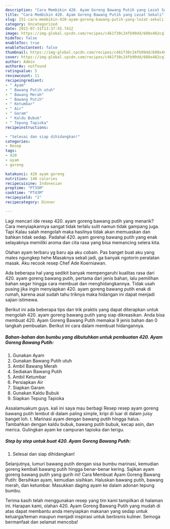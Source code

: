```yaml
---
description: "Cara Membikin 420. Ayam Goreng Bawang Putih yang Lezat Sekali"
title: "Cara Membikin 420. Ayam Goreng Bawang Putih yang Lezat Sekali"
slug: 251-cara-membikin-420-ayam-goreng-bawang-putih-yang-lezat-sekali
category: Uncategorized
date: 2022-07-31T13:37:55.741Z
image: https://img-global.cpcdn.com/recipes/c461f30c24fb99dd/680x482cq70/420-ayam-goreng-bawang-putih-foto-resep-utama.jpg
hideToc: false
enableToc: true
enableTocContent: false
thumbnail: https://img-global.cpcdn.com/recipes/c461f30c24fb99dd/680x482cq70/420-ayam-goreng-bawang-putih-foto-resep-utama.jpg
cover: https://img-global.cpcdn.com/recipes/c461f30c24fb99dd/680x482cq70/420-ayam-goreng-bawang-putih-foto-resep-utama.jpg
author: Admin
authorAv: notfound
ratingvalue: 5
reviewcount: 11
recipeingredient:
- " Ayam"
- " Bawang Putih utuh"
- " Bawang Merah"
- " Bawang Putih"
- " Ketumbar"
- " Air"
- " Garam"
- " Kaldu Bubuk"
- " Tepung Tapioka"
recipeinstructions:

- "Selesai dan siap dihidangkan!"
categories:
- Resep
tags:
- 420
- ayam
- goreng

katakunci: 420 ayam goreng 
nutrition: 140 calories
recipecuisine: Indonesian
preptime: "PT35M"
cooktime: "PT43M"
recipeyield: "2"
recipecategory: Dinner

---
```



Lagi mencari ide resep 420. ayam goreng bawang putih yang menarik? Cara menyiapkannya sangat tidak terlalu sulit namun tidak gampang juga. Tapi Kalau salah mengolah maka hasilnya tidak akan memuaskan dan bahkan tidak sedap. Padahal 420. ayam goreng bawang putih yang enak selayaknya memiliki aroma dan cita rasa yang bisa memancing selera kita.


Olahan ayam terbaru yg baru aja aku cobain. Pas banget buat aku yang males ngungkep hehe Masaknya sekali jadi, ga banyak ngotorin peralatan masak. Aku recook resep Chef Ade Koerniawan.

Ada beberapa hal yang sedikit banyak mempengaruhi kualitas rasa dari 420. ayam goreng bawang putih, pertama dari jenis bahan, lalu pemilihan bahan segar hingga cara membuat dan menghidangkannya. Tidak usah pusing jika ingin menyiapkan 420. ayam goreng bawang putih enak di rumah, karena asal sudah tahu triknya maka hidangan ini dapat menjadi sajian istimewa.


Berikut ini ada beberapa tips dan trik praktis yang dapat diterapkan untuk mengolah 420. ayam goreng bawang putih yang siap dikreasikan. Anda bisa membuat 420. Ayam Goreng Bawang Putih memakai 9 jenis bahan dan 0 langkah pembuatan. Berikut ini cara dalam membuat hidangannya.

<!--inarticleads1-->

##### Bahan-bahan dan bumbu yang dibutuhkan untuk pembuatan 420. Ayam Goreng Bawang Putih:

1. Gunakan  Ayam
1. Gunakan  Bawang Putih utuh
1. Ambil  Bawang Merah
1. Sediakan  Bawang Putih
1. Ambil  Ketumbar
1. Persiapkan  Air
1. Siapkan  Garam
1. Gunakan  Kaldu Bubuk
1. Siapkan  Tepung Tapioka


Assalamuakum guys. kali ini saya mau berbagi Resep resep ayam goreng bawang putih lembut di dalam paling simple, kripi di luar di dalam juisy banget loh. t. Marinasi ayam dengan bawang putih hingga halus. Tambahkan dengan kaldu bubuk, bawang putih bubuk, kecap asin, dan merica. Gulingkan ayam ke campuran tapioka dan terigu. 

<!--inarticleads2-->

##### Step by step untuk buat 420. Ayam Goreng Bawang Putih:


1. Selesai dan siap dihidangkan!

Selanjutnya, lumuri bawang putih dengan sisa bumbu marinasi, kemudian goreng kembali bawang putih hingga benar-benar kering. Sajikan ayam goreng bawang putih yang gurih ini! Cara Membuat Ayam Goreng Bawang Putih: Bersihkan ayam, kemudian sisihkan. Haluskan bawang putih, bawang merah, dan ketumbar. Masukkan daging ayam ke dalam adonan tepung bumbu. 

Terima kasih telah menggunakan resep yang tim kami tampilkan di halaman ini. Harapan kami, olahan 420. Ayam Goreng Bawang Putih yang mudah di atas dapat membantu anda menyiapkan makanan yang sedap untuk keluarga/teman maupun menjadi inspirasi untuk berbisnis kuliner. Semoga bermanfaat dan selamat mencoba!

